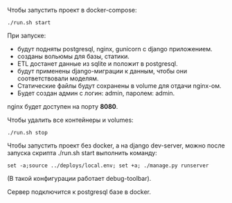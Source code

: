 Чтобы запустить проект в docker-compose:

```./run.sh start```

При запуске:
* будут подняты postgresql, nginx, gunicorn с django приложением.
* созданы вольюмы для базы, статики.
* ETL достанет данные из sqlite и положит в postgresql.
* будут применены django-миграции к данным, чтобы они соответствовали моделям.
* Статические файлы будут сохранены в volume для отдачи nginx-ом.
* Будет создан админ с логин: admin, паролем: admin.

nginx будет доступен на порту **8080**.

Чтобы удалить все контейнеры и volumes:

```./run.sh stop```

Чтобы запустить проект без docker, а на django dev-server, можно после запуска скрипта ./run.sh start выполнить команду:
```
set -a;source ../deploys/local.env; set +a; ./manage.py runserver
```
(В такой конфигурации работает debug-toolbar).

Сервер подключится к postgresql базе в docker.

